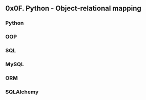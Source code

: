 ## 0x0F. Python - Object-relational mapping
### Python
### OOP
### SQL
### MySQL
### ORM
### SQLAlchemy

